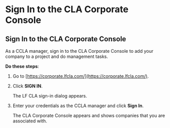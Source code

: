 # Sign In to the CLA Corporate Console

## Sign In to the CLA Corporate Console

As a CCLA manager, sign in to the CLA Corporate Console to add your company to a project and do management tasks.

**Do these steps**:

1. Go to [https://corporate.lfcla.com/](https://corporate.lfcla.com/).
2. Click **SIGN IN**.

   The LF CLA sign-in dialog appears.

3. Enter your credentials as the CCLA manager and click **Sign In**.

   The CLA Corporate Console appears and shows companies that you are associated with.

